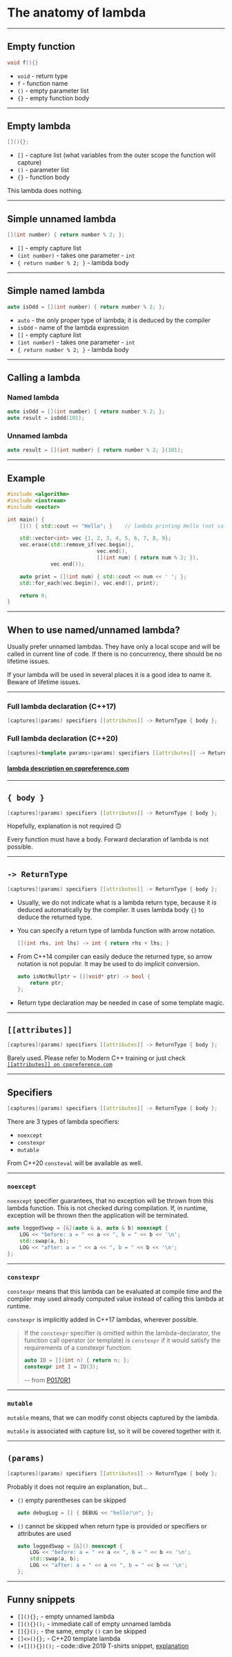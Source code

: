 <!-- .slide: data-background="#111111" -->

# The anatomy of lambda

___

## Empty function

```cpp
void f(){}
```

* `void` - return type
* `f` - function name
* `()` - empty parameter list
* `{}` - empty function body

___

## Empty lambda

```cpp
[](){};
```

* `[]` - capture list (what variables from the outer scope the function will capture)
* `()` - parameter list
* `{}` - function body

This lambda does nothing.

___

## Simple unnamed lambda

```cpp
[](int number) { return number % 2; };
```

* `[]` - empty capture list
* `(int number)` - takes one parameter - `int`
* `{ return number % 2; }` - lambda body

___

## Simple named lambda

```cpp
auto isOdd = [](int number) { return number % 2; };
```

* `auto` - the only proper type of lambda; it is deduced by the compiler
* `isOdd` - name of the lambda expression
* `[]` - empty capture list
* `(int number)` - takes one parameter - `int`
* `{ return number % 2; }` - lambda body

___

## Calling a lambda

### Named lambda

```cpp
auto isOdd = [](int number) { return number % 2; };
auto result = isOdd(101);
```

### Unnamed lambda

```cpp
auto result = [](int number) { return number % 2; }(101);
```

___

## Example

```cpp
#include <algorithm>
#include <iostream>
#include <vector>

int main() {
    []() { std::cout << "Hello"; }    // lambda printing Hello (not called)

    std::vector<int> vec {1, 2, 3, 4, 5, 6, 7, 8, 9};
    vec.erase(std::remove_if(vec.begin(),
                             vec.end(),
                             [](int num) { return num % 2; }),
              vec.end());

    auto print = [](int num) { std::cout << num << ' '; };
    std::for_each(vec.begin(), vec.end(), print);

    return 0;
}
```

___

## When to use named/unnamed lambda?

Usually prefer unnamed lambdas. They have only a local scope and will be called in current line of code. If there is no concurrency, there should be no lifetime issues.

If your lambda will be used in several places it is a good idea to name it. Beware of lifetime issues.

___

### Full lambda declaration (C++17)

```cpp
[captures](params) specifiers [[attributes]] -> ReturnType { body };
```

### Full lambda declaration (C++20)

```cpp
[captures]<template params>(params) specifiers [[attributes]] -> ReturnType requires Constraint { body };
```

#### [lambda description on cppreference.com](https://en.cppreference.com/w/cpp/language/lambda)

___

## `{ body }`

```cpp
[captures](params) specifiers [[attributes]] -> ReturnType { body };
```

Hopefully, explanation is not required 🙃

Every function must have a body. Forward declaration of lambda is not possible.

___

## `-> ReturnType`

```cpp
[captures](params) specifiers [[attributes]] -> ReturnType { body };
```

* Usually, we do not indicate what is a lambda return type, because it is deduced automatically by the compiler. It uses lambda body `{}` to deduce the returned type.
* You can specify a return type of lambda function with arrow notation.

    ```cpp
    [](int rhs, int lhs) -> int { return rhs + lhs; }
    ```

* From C++14 compiler can easily deduce the returned type, so arrow notation is not popular. It may be used to do implicit conversion.

    ```cpp
    auto isNotNullptr = [](void* ptr) -> bool {
        return ptr;
    };
    ```

* Return type declaration may be needed in case of some template magic.

___

## `[[attributes]]`

```cpp
[captures](params) specifiers [[attributes]] -> ReturnType { body };
```

Barely used. Please refer to Modern C++ training or just check [`[[attributes]] on cppreference.com`](https://en.cppreference.com/w/cpp/language/attributes)

___

## Specifiers

```cpp
[captures](params) specifiers [[attributes]] -> ReturnType { body };
```

There are 3 types of lambda specifiers:

* `noexcept`
* `constexpr`
* `mutable`

From C++20 `consteval` will be available as well.

___

### `noexcept`

`noexcept` specifier guarantees, that no exception will be thrown from this lambda function. This is not checked during compilation. If, in runtime, exception will be thrown then the application will be terminated.

```cpp
auto loggedSwap = [&](auto & a, auto & b) noexcept {
    LOG << "before: a = " << a << ", b = " << b << '\n';
    std::swap(a, b);
    LOG << "after: a = " << a << ", b = " << b << '\n';
};
```

___

### `constexpr`

`constexpr` means that this lambda can be evaluated at compile time and the compiler may used already computed value instead of calling this lambda at runtime.

`constexpr` is implicitly added in C++17 lambdas, wherever possible.

> If the `c​onstexpr` specifier is omitted within the l​ambda-declarator,​ the function call operator (or template) is `c​onstexpr` if it would satisfy the requirements of a constexpr ​function:
>
> ```cpp
> auto ID = [](int n) { return n; };
> constexpr int I = ID(3);
> ```
>
> -- from [P0170R1](https://isocpp.org/files/papers/P0170R1.pdf)

___

### `mutable`

`mutable` means, that we can modify const objects captured by the lambda.

`mutable` is associated with capture list, so it will be covered together with it.


___

## `(params)`

```cpp
[captures](params) specifiers [[attributes]] -> ReturnType { body };
```

Probably it does not require an explanation, but...

* `()` empty parentheses can be skipped

  ```cpp
  auto debugLog = [] { DEBUG << "hello!\n"; };
  ```

* `()` cannot be skipped when return type is provided or specifiers or attributes are used

  ```cpp
  auto loggedSwap = [&]() noexcept {
      LOG << "before: a = " << a << ", b = " << b << '\n';
      std::swap(a, b);
      LOG << "after: a = " << a << ", b = " << b << '\n';
  };
  ```

___

## Funny snippets

* `[](){};` - empty unnamed lambda
* `[](){}();` - immediate call of empty unnamed lambda
* `[]{}();` - the same, empty `()` can be skipped
* `[]<>(){};` - C++20 template lambda
* `(+[](){})();` - code::dive 2019 T-shirts snippet, [explanation](http://slawomir.net/2019/11/29/cpp-code-dive-t-shirts-expression/)
